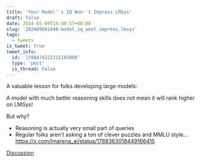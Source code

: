 ```yaml
---
title: 'Your Model''s IQ Won''t Impress LMSys'
draft: false
date: 2024-05-09T14:40:57+00:00
slug: '202405091440-model_iq_wont_impress_lmsys'
tags:
  - tweets
is_tweet: true
tweet_info:
  id: '1788474222312103980'
  type: 'post'
  is_thread: False
---
```




A valuable lesson for folks developing large models: 

A model with much better reasoning skills does not mean it will rank higher on LMSys! 

But why?

- Reasoning is actually very small part of queries
- Regular folks aren't asking a ton of clever puzzles and MMLU style… <https://x.com/lmarena_ai/status/1788363018449166415>

[Discussion](https://x.com/sytelus/status/1788474222312103980)
